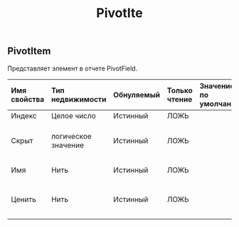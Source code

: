 ﻿---
title: PivotIte
second_title: Aspose.Cells Cloud Documen
type: docs
url: /ru/specification/model/pivotitem/
description: "Aspose.Cells Спецификация облачной модели: PivotItem. Легко обрабатывайте Excel и другие документы электронных таблиц с помощью таких функций, как открытие, создание, редактирование, разделение, слияние, сравнение и преобразование."
kwords: Excel, Office, электронная таблица, Cloud REST API, PivotItem
weight: 50
---
## **PivotItem**

 Представляет элемент в отчете PivotField.

| Имя свойства| Тип недвижимости| Обнуляемый| Только чтение| Значение по умолчанию| Описание|
|:- |:- |:- |:- |:- |:- |
| Индекс| Целое число| Истинный| ЛОЖЬ|||
| Скрыт| логическое значение| Истинный| ЛОЖЬ|| Указывает, виден ли указанный элемент.|
| Имя| Нить| Истинный| ЛОЖЬ|| Получает имя|
| Ценить| Нить| Истинный| ЛОЖЬ|| Получает значение указанного элемента.|

